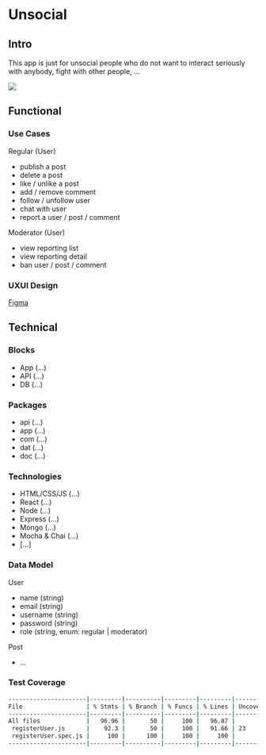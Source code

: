 # Unsocial

## Intro

This app is just for unsocial people who do not want to interact seriously with anybody, fight with other people, ...

![](https://media.giphy.com/media/W12KOpdv6MRa75ln4m/giphy.gif?cid=ecf05e47ql99tq9my7ifkyqfc14o5c5p2snox8s9yngpfo8g&ep=v1_gifs_search&rid=giphy.gif&ct=g)

## Functional

### Use Cases

Regular (User)

- publish a post
- delete a post
- like / unlike a post
- add / remove comment
- follow / unfollow user
- chat with user
- report a user / post / comment

Moderator (User)

- view reporting list
- view reporting detail
- ban user / post / comment

### UXUI Design

[Figma](https://figma.com)

## Technical

### Blocks

- App (...)
- API (...)
- DB (...)

### Packages

- api (...)
- app (...)
- com (...)
- dat (...)
- doc (...)

### Technologies

- HTML/CSS/JS (...)
- React (...)
- Node (...)
- Express (...)
- Mongo (...)
- Mocha & Chai (...)
- [...]

### Data Model

User

- name (string)
- email (string)
- username (string)
- password (string)
- role (string, enum: regular | moderator)

Post

- ...

### Test Coverage

```sh
----------------------|---------|----------|---------|---------|-------------------
File                  | % Stmts | % Branch | % Funcs | % Lines | Uncovered Line #s
----------------------|---------|----------|---------|---------|-------------------
All files             |   96.96 |       50 |     100 |   96.87 |
 registerUser.js      |    92.3 |       50 |     100 |   91.66 | 23
 registerUser.spec.js |     100 |      100 |     100 |     100 |
----------------------|---------|----------|---------|---------|-------------------
```
